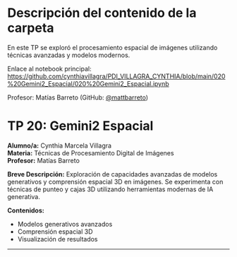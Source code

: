 # Descripción del contenido de la carpeta
En este TP se exploró el procesamiento espacial de imágenes utilizando técnicas avanzadas y modelos modernos.

Enlace al notebook principal: https://github.com/cynthiavillagra/PDI_VILLAGRA_CYNTHIA/blob/main/020%20Gemini2_Espacial/020%20Gemini2_Espacial.ipynb

Profesor: Matías Barreto (GitHub: [@mattbarreto](https://github.com/mattbarreto))

# TP 20: Gemini2 Espacial

**Alumno/a:** Cynthia Marcela Villagra  
**Materia:** Técnicas de Procesamiento Digital de Imágenes  
**Profesor:** Matías Barreto

**Breve Descripción:**
Exploración de capacidades avanzadas de modelos generativos y comprensión espacial 3D en imágenes. Se experimenta con técnicas de punteo y cajas 3D utilizando herramientas modernas de IA generativa.

**Contenidos:**
- Modelos generativos avanzados
- Comprensión espacial 3D
- Visualización de resultados

---
